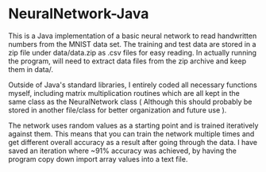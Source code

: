 # NeuralNetwork-Java
This is a Java implementation of a basic neural network to read handwritten numbers from the MNIST data set. The training and test data are stored in a zip file under data/data.zip as .csv files for easy reading. In actually running the program, will need to extract data files from the zip archive and keep them in data/.

Outside of Java's standard libraries, I entirely coded all necessary functions myself, including matrix multiplication routines which are all kept in the same class as the NeuralNetwork class ( Although this should probably be stored in another file/class for better organization and future use ).

The network uses random values as a starting point and is trained iteratively against them. This means that you can train the network multiple times and get different overall accuracy as a result after going through the data. I have saved an iteration where ~91% accuracy was achieved, by having the program copy down import array values into a text file. 
